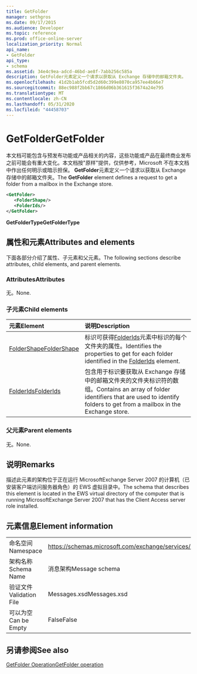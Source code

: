 ```yaml
---
title: GetFolder
manager: sethgros
ms.date: 09/17/2015
ms.audience: Developer
ms.topic: reference
ms.prod: office-online-server
localization_priority: Normal
api_name:
- GetFolder
api_type:
- schema
ms.assetid: 34e4c9ea-adcd-46bd-ae8f-7abb256c585a
description: GetFolder元素定义一个请求以获取从 Exchange 存储中的邮箱文件夹。
ms.openlocfilehash: 41d2b1ab5fcd5d2d60c399e8070ca957ee4b66e7
ms.sourcegitcommit: 88ec988f2bb67c1866d06b361615f3674a24e795
ms.translationtype: MT
ms.contentlocale: zh-CN
ms.lasthandoff: 05/31/2020
ms.locfileid: "44458703"
---
```

# <a name="getfolder"></a><span data-ttu-id="38f8c-103">GetFolder</span><span class="sxs-lookup"><span data-stu-id="38f8c-103">GetFolder</span></span>

<span data-ttu-id="38f8c-104">本文档可能包含与预发布功能或产品相关的内容，这些功能或产品在最终商业发布之前可能会有重大变化。本文档按"原样"提供，仅供参考，Microsoft 不在本文档中作出任何明示或暗示担保。 **GetFolder**元素定义一个请求以获取从 Exchange 存储中的邮箱文件夹。</span><span class="sxs-lookup"><span data-stu-id="38f8c-104">The **GetFolder** element defines a request to get a folder from a mailbox in the Exchange store.</span></span> 
  
```xml
<GetFolder>
   <FolderShape/>
   <FolderIds/>
</GetFolder>
```

 <span data-ttu-id="38f8c-105">**GetFolderType**</span><span class="sxs-lookup"><span data-stu-id="38f8c-105">**GetFolderType**</span></span>
## <a name="attributes-and-elements"></a><span data-ttu-id="38f8c-106">属性和元素</span><span class="sxs-lookup"><span data-stu-id="38f8c-106">Attributes and elements</span></span>

<span data-ttu-id="38f8c-107">下面各部分介绍了属性、子元素和父元素。</span><span class="sxs-lookup"><span data-stu-id="38f8c-107">The following sections describe attributes, child elements, and parent elements.</span></span>
  
### <a name="attributes"></a><span data-ttu-id="38f8c-108">Attributes</span><span class="sxs-lookup"><span data-stu-id="38f8c-108">Attributes</span></span>

<span data-ttu-id="38f8c-109">无。</span><span class="sxs-lookup"><span data-stu-id="38f8c-109">None.</span></span>
  
### <a name="child-elements"></a><span data-ttu-id="38f8c-110">子元素</span><span class="sxs-lookup"><span data-stu-id="38f8c-110">Child elements</span></span>

|<span data-ttu-id="38f8c-111">**元素**</span><span class="sxs-lookup"><span data-stu-id="38f8c-111">**Element**</span></span>|<span data-ttu-id="38f8c-112">**说明**</span><span class="sxs-lookup"><span data-stu-id="38f8c-112">**Description**</span></span>|
|:-----|:-----|
|[<span data-ttu-id="38f8c-113">FolderShape</span><span class="sxs-lookup"><span data-stu-id="38f8c-113">FolderShape</span></span>](foldershape.md) <br/> |<span data-ttu-id="38f8c-114">标识可获得[FolderIds](folderids.md)元素中标识的每个文件夹的属性。</span><span class="sxs-lookup"><span data-stu-id="38f8c-114">Identifies the properties to get for each folder identified in the [FolderIds](folderids.md) element.</span></span>  <br/> |
|[<span data-ttu-id="38f8c-115">FolderIds</span><span class="sxs-lookup"><span data-stu-id="38f8c-115">FolderIds</span></span>](folderids.md) <br/> |<span data-ttu-id="38f8c-116">包含用于标识要获取从 Exchange 存储中的邮箱文件夹的文件夹标识符的数组。</span><span class="sxs-lookup"><span data-stu-id="38f8c-116">Contains an array of folder identifiers that are used to identify folders to get from a mailbox in the Exchange store.</span></span>  <br/> |
   
### <a name="parent-elements"></a><span data-ttu-id="38f8c-117">父元素</span><span class="sxs-lookup"><span data-stu-id="38f8c-117">Parent elements</span></span>

<span data-ttu-id="38f8c-118">无。</span><span class="sxs-lookup"><span data-stu-id="38f8c-118">None.</span></span>
  
## <a name="remarks"></a><span data-ttu-id="38f8c-119">说明</span><span class="sxs-lookup"><span data-stu-id="38f8c-119">Remarks</span></span>

<span data-ttu-id="38f8c-120">描述此元素的架构位于正在运行 MicrosoftExchange Server 2007 的计算机（已安装客户端访问服务器角色）的 EWS 虚拟目录中。</span><span class="sxs-lookup"><span data-stu-id="38f8c-120">The schema that describes this element is located in the EWS virtual directory of the computer that is running MicrosoftExchange Server 2007 that has the Client Access server role installed.</span></span>
  
## <a name="element-information"></a><span data-ttu-id="38f8c-121">元素信息</span><span class="sxs-lookup"><span data-stu-id="38f8c-121">Element information</span></span>

|||
|:-----|:-----|
|<span data-ttu-id="38f8c-122">命名空间</span><span class="sxs-lookup"><span data-stu-id="38f8c-122">Namespace</span></span>  <br/> |https://schemas.microsoft.com/exchange/services/2006/messages  <br/> |
|<span data-ttu-id="38f8c-123">架构名称</span><span class="sxs-lookup"><span data-stu-id="38f8c-123">Schema Name</span></span>  <br/> |<span data-ttu-id="38f8c-124">消息架构</span><span class="sxs-lookup"><span data-stu-id="38f8c-124">Message schema</span></span>  <br/> |
|<span data-ttu-id="38f8c-125">验证文件</span><span class="sxs-lookup"><span data-stu-id="38f8c-125">Validation File</span></span>  <br/> |<span data-ttu-id="38f8c-126">Messages.xsd</span><span class="sxs-lookup"><span data-stu-id="38f8c-126">Messages.xsd</span></span>  <br/> |
|<span data-ttu-id="38f8c-127">可以为空</span><span class="sxs-lookup"><span data-stu-id="38f8c-127">Can be Empty</span></span>  <br/> |<span data-ttu-id="38f8c-128">False</span><span class="sxs-lookup"><span data-stu-id="38f8c-128">False</span></span>  <br/> |
   
## <a name="see-also"></a><span data-ttu-id="38f8c-129">另请参阅</span><span class="sxs-lookup"><span data-stu-id="38f8c-129">See also</span></span>



[<span data-ttu-id="38f8c-130">GetFolder Operation</span><span class="sxs-lookup"><span data-stu-id="38f8c-130">GetFolder operation</span></span>](getfolder-operation.md)

